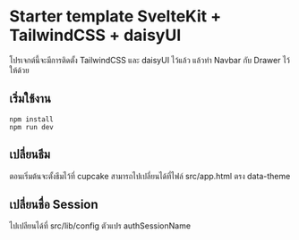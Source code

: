 # Starter template SvelteKit + TailwindCSS + daisyUI

โปรเจกต์นี้จะมีการติดตั้ง TailwindCSS และ daisyUI ไว้แล้ว แล้วทำ Navbar กับ Drawer ไว้ให้ด้วย

## เริ่มใช้งาน

```
npm install
npm run dev
```


## เปลี่ยนธีม

ตอนเริ่มต้นจะตั้งธีมไว้ที่ cupcake สามารถไปเปลี่ยนได้ที่ไฟล์ src/app.html ตรง data-theme

## เปลี่ยนชื่อ Session

ไปเปลียนได้ที่ src/lib/config ตัวแปร authSessionName